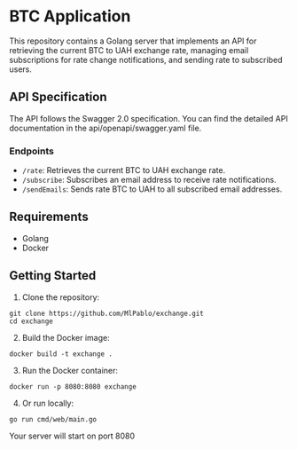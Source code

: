 # BTC Application

This repository contains a Golang server that implements an API for retrieving the current BTC to UAH exchange rate, managing email subscriptions for rate change notifications, and sending rate to subscribed users.

## API Specification

The API follows the Swagger 2.0 specification. You can find the detailed API documentation in the api/openapi/swagger.yaml file.

### Endpoints

- `/rate`: Retrieves the current BTC to UAH exchange rate.
- `/subscribe`: Subscribes an email address to receive rate notifications.
- `/sendEmails`: Sends rate BTC to UAH to all subscribed email addresses.

## Requirements

- Golang
- Docker

## Getting Started

1. Clone the repository:

```shell
git clone https://github.com/MlPablo/exchange.git
cd exchange
```

2. Build the Docker image:
```shell
docker build -t exchange .
```

3. Run the Docker container:
```shell
docker run -p 8080:8080 exchange
```

4. Or run locally:
```shell
go run cmd/web/main.go
```

Your server will start on port 8080


